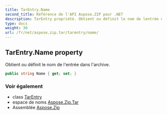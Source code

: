 ```yaml
---
title: TarEntry.Name
second_title: Référence de l'API Aspose.ZIP pour .NET
description: TarEntry propriété. Obtient ou définit le nom de lentrée dans larchive.
type: docs
weight: 30
url: /fr/net/aspose.zip.tar/tarentry/name/
---
```

## TarEntry.Name property

Obtient ou définit le nom de l'entrée dans l'archive.

```csharp
public string Name { get; set; }
```

### Voir également

* class [TarEntry](../)
* espace de noms [Aspose.Zip.Tar](../../tarentry/)
* Assemblée [Aspose.Zip](../../../)



